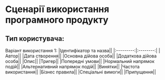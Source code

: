 # Сценарії використання програмного продукту
## Тип користувача:
Варіант використання 1:
|Ідентифікатор та назва||
|:---------:|:--------:|
|Автор||
|Дата створення||
|Основна дійова особа||
|Додаткова дійова особа||
|Опис||
|Тригер||
|Попередні умови||
|Нормальний напрямок подій||
|Альтернативний напрямок подій||
|Винятки||
|Частота використання||
|Бізнес правила||
|Спеціальні вимоги||
|Припущення||
